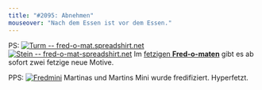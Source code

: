 ```yaml
---
title: "#2095: Abnehmen"
mouseover: "Nach dem Essen ist vor dem Essen."
---
```


PS:
<a href="http://fred-o-mat.spreadshirt.net"><img src="http://www.fonflatter.de/bilder/turm_s.png" alt="Turm -- fred-o-mat.spreadshirt.net" /><img src="http://www.fonflatter.de/bilder/stein_s.png" alt="Stein -- fred-o-mat-spreadshirt.net" /></a>
Im <a href="http://fred-o-mat.spreadshirt.net">fetzigen <strong>Fred-o-maten</strong></a> gibt es ab sofort zwei fetzige neue Motive.

PPS:
<a href="http://www.fonflatter.de/post"><img src="http://www.fonflatter.de/bilder/post/fredmini_s.jpg" alt="Fredmini" /></a>
Martinas und Martins Mini wurde fredifiziert.
Hyperfetzt.

